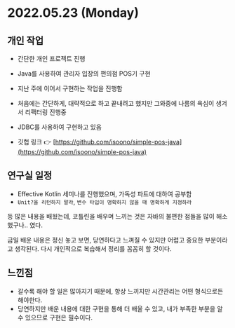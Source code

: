 # 2022.05.23 (Monday)

## 개인 작업

* 간단한 개인 프로젝트 진행&#x20;
* Java를 사용하여 관리자 입장의 편의점 POS기 구현
* 지난 주에 이어서 구현하는 작업을 진행함
* 처음에는 간단하게, 대략적으로 하고 끝내려고 했지만 그와중에 나름의 욕심이 생겨서 리팩터링 진행중
* JDBC를 사용하여 구현하고 있음



* 깃헙 링크 👉 [https://github.com/isoono/simple-pos-java](https://github.com/isoono/simple-pos-java)



## 연구실 일정

* Effective Kotlin 세미나를 진행했으며, 가독성 파트에 대하여 공부함
* `Unit?을 리턴하지 말라`, `변수 타입이 명확하지 않을 때 명확하게 지정하라`

등 많은 내용을 배웠는데, 코틀린을 배우며 느끼는 것은 자바의 불편한 점들을 많이 해소했구나.. 였다.&#x20;

금일 배운 내용은 정신 놓고 보면, 당연하다고 느껴질 수 있지만 어렵고 중요한 부분이라고 생각된다. 다시 개인적으로 복습해서 정리를 꼼꼼히 할 것이다.





## 느낀점

* 갈수록 해야 할 일은 많아지기 때문에, 항상 느끼지만 시간관리는 어떤 형식으로든 해야한다.
* 당연하지만 배운 내용에 대한 구현을 통해 더 배울 수 있고, 내가 부족한 부분을 알 수 있으므로 구현은 필수이다.
